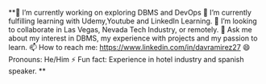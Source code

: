 **🔭 I’m currently working on exploring DBMS and DevOps
🌱 I’m currently fulfilling learning with Udemy,Youtube and LinkedIn Learning.
🤔  I’m looking to collaborate in Las Vegas, Nevada Tech Industry, or remotely.
💬 Ask me about my interest in DBMS, my experience with projects and my passion to learn.
📫 How to reach me: https://www.linkedin.com/in/davramirez27
😄 Pronouns: He/Him
⚡ Fun fact: Experience in hotel industry and spanish speaker. **
